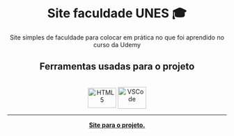 <h1 align="center"> Site faculdade UNES 🎓 </h1> 
<div align="center">Site simples de faculdade para colocar em prática no que foi aprendido no curso da Udemy</div>
<h2 align="center">Ferramentas usadas para o projeto</h2>

<div align="center"><br>

<img src="https://cdn.jsdelivr.net/gh/devicons/devicon/icons/html5/html5-plain.svg" alt="HTML5" height="46" width="65" align="center">
<img src="https://cdn.jsdelivr.net/gh/devicons/devicon/icons/vscode/vscode-original.svg" alt="VSCode" height="50" width="65" align="center">

---

<div align="center">
  <div align="center">
    <b><a href="https://projeto-site-universidade.vercel.app">Site para o projeto.</a></b>
</div>

